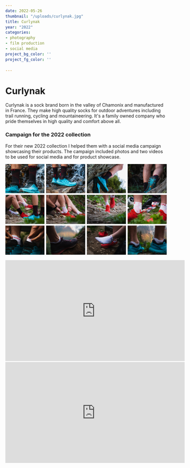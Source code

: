 ```yaml
---
date: 2022-05-26
thumbnail: "/uploads/curlynak.jpg"
title: Curlynak
year: "2022"
categories:
- photography
- film production
- social media
project_bg_color: ''
project_fg_color: ''

---
```

# Curlynak

Curlynak is a sock brand born in the valley of Chamonix and manufactured in France. They make high quality socks for outdoor adventures including trail running, cycling and mountaineering. It's a family owned company who pride themselves in high quality and comfort above all.

### Campaign for the 2022 collection

For their new 2022 collection I helped them with a social media campaign showcasing their products. The campaign included photos and two videos to be used for social media and for product showcase.

![](/uploads/curlynak-collage.jpg)

<iframe width="560" height="315" src="https://www.youtube.com/embed/pF8ObGPntbw" title="YouTube video player" frameborder="0" allow="accelerometer; autoplay; clipboard-write; encrypted-media; gyroscope; picture-in-picture" allowfullscreen></iframe>

<iframe width="560" height="315" src="https://www.youtube.com/embed/ZWvhsaSwhfg" title="YouTube video player" frameborder="0" allow="accelerometer; autoplay; clipboard-write; encrypted-media; gyroscope; picture-in-picture" allowfullscreen></iframe>